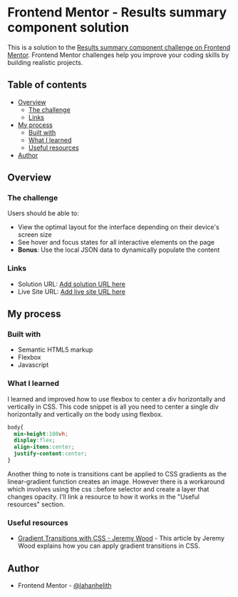 # Frontend Mentor - Results summary component solution

This is a solution to the [Results summary component challenge on Frontend Mentor](https://www.frontendmentor.io/challenges/results-summary-component-CE_K6s0maV). Frontend Mentor challenges help you improve your coding skills by building realistic projects. 

## Table of contents

- [Overview](#overview)
  - [The challenge](#the-challenge)
  - [Links](#links)
- [My process](#my-process)
  - [Built with](#built-with)
  - [What I learned](#what-i-learned)
  - [Useful resources](#useful-resources)
- [Author](#author)

## Overview

### The challenge

Users should be able to:

- View the optimal layout for the interface depending on their device's screen size
- See hover and focus states for all interactive elements on the page
- **Bonus**: Use the local JSON data to dynamically populate the content

### Links

- Solution URL: [Add solution URL here](https://your-solution-url.com)
- Live Site URL: [Add live site URL here](https://your-live-site-url.com)

## My process

### Built with

- Semantic HTML5 markup
- Flexbox
- Javascript

### What I learned

I learned and improved how to use flexbox to center a div horizontally and vertically in CSS. This code snippet is all you need to center a single div horizontally and vertically on the body using flexbox.

```css
body{
  min-height:100vh;
  display:flex;
  align-items:center;
  justify-content:center;
}
```

Another thing to note is transitions cant be applied to CSS gradients as the linear-gradient function creates an image. However there is a workaround which involves using the css ::before selector and create a layer that changes opacity. I'll link a resource to how it works in the "Useful resources" section.

### Useful resources

- [Gradient Transitions with CSS - Jeremy Wood](https://levelup.gitconnected.com/gradient-transitions-with-css-f7004b89892) - This article by Jeremy Wood explains how you can apply gradient transitions in CSS.

## Author

- Frontend Mentor - [@lahanhelith](https://www.frontendmentor.io/profile/lahanhelith)